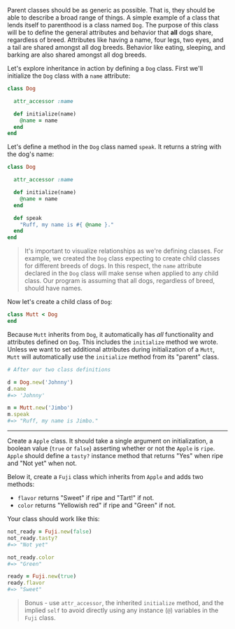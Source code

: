 <!-- { ids:[10], language:'Ruby', type:'workshop', name:'Advanced Classes: Good Parents', description:'Practice writing super objects in Ruby.' }-->

Parent classes should be as generic as possible. That is, they should be able to describe a broad range of things. A simple example of a class that lends itself to parenthood is a class named `Dog`. The purpose of this class will be to define the general attributes and behavior that **all** dogs share, regardless of breed. Attributes like having a name, four legs, two eyes, and a tail are shared amongst all dog breeds. Behavior like eating, sleeping, and barking are also shared amongst all dog breeds.

Let's explore inheritance in action by defining a `Dog` class. First we'll initialize the `Dog` class with a `name` attribute:

```ruby
class Dog

  attr_accessor :name

  def initialize(name)
    @name = name
  end
end
```

Let's define a method in the `Dog` class named `speak`. It returns a string with the dog's name:

```ruby
class Dog

  attr_accessor :name

  def initialize(name)
    @name = name
  end

  def speak
    "Ruff, my name is #{ @name }."
  end
end
```

> It's important to visualize relationships as we're defining classes. For example, we created the `Dog` class expecting to create child classes for different breeds of dogs. In this respect, the `name` attribute declared in the `Dog` class will make sense when applied to any child class. Our program is assuming that all dogs, regardless of breed, should have names.

Now let's create a child class of `Dog`:

```ruby
class Mutt < Dog
end
```

Because `Mutt` inherits from `Dog`, it automatically has _all_ functionality and attributes defined on `Dog`. This includes the `initialize` method we wrote. Unless we want to set additional attributes during initialization of a `Mutt`, `Mutt` will automatically use the `initialize` method from its "parent" class.

```ruby
# After our two class definitions

d = Dog.new('Johnny')
d.name
#=> 'Johnny'

m = Mutt.new('Jimbo')
m.speak
#=> "Ruff, my name is Jimbo."
```

***

Create a `Apple` class. It should take a single argument on initialization, a boolean value (`true` or `false`) asserting whether or not the `Apple` is `ripe`. `Apple` should define a `tasty?` instance method that returns "Yes" when ripe and "Not yet" when not.

Below it, create a `Fuji` class which inherits from `Apple` and adds two methods:

- `flavor` returns "Sweet" if ripe and "Tart!" if not.
- `color` returns "Yellowish red" if ripe and "Green" if not.

Your class should work like this:

```ruby
not_ready = Fuji.new(false)
not_ready.tasty?
#=> "Not yet"

not_ready.color
#=> "Green"

ready = Fuji.new(true)
ready.flavor
#=> "Sweet"
```

> Bonus - use `attr_accessor`, the inherited `initialize` method, and the implied `self` to avoid directly using any instance (`@`) variables in the `Fuji` class.
